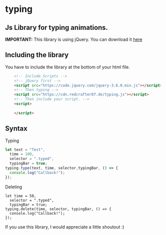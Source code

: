 # typing
## Js Library for typing animations.

**IMPORTANT:** This library is using jQuery. You can download it [here](https://jquery.com/download/)

## Including the library
You have to include the library at the bottom of your html file.

```html
    <!-- Include Scripts -->
    <!-- jQuery first -->
    <script src="https://code.jquery.com/jquery-3.6.0.min.js"></script> 
    <!-- Then typing -->
    <script src="https://cdn.redcrafter07.de/typing.js"></script>
    <!-- Then include your script. -->
    <script>
      
    </script>
```

## Syntax
Typing
```js
let text = "Test",
  time = 100,
  selector = ".typed",
  typingBar = true;
typing.type(text, time, selector,typingBar, () => {
  console.log("Callback!");
});
```

Deleting
```
let time = 50,
  selector = ".typed",
  typingBar = true;
typing.delete(time, selector, typingBar, () => {
  console.log("Callback!");
});
```

If you use this library, I would appreciate a little shoutout :)
